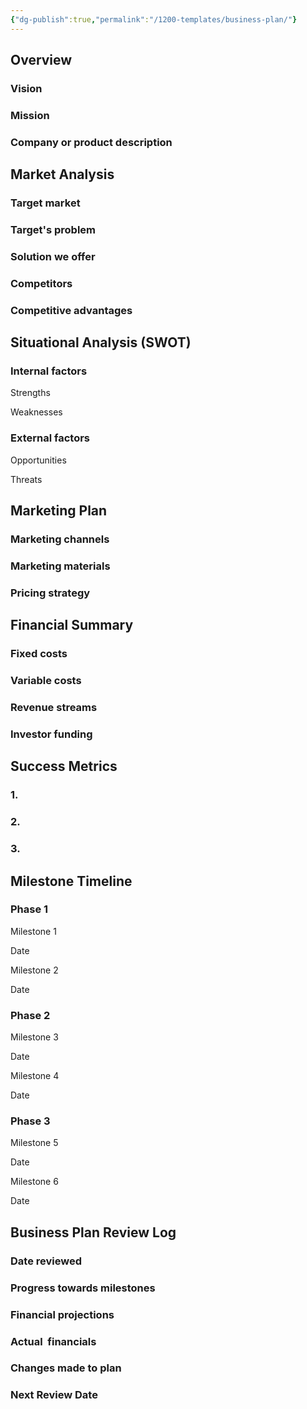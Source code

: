 ```yaml
---
{"dg-publish":true,"permalink":"/1200-templates/business-plan/"}
---
```

  

## Overview

### Vision

  

### Mission

  

### Company or product description

  

  

## Market Analysis

### Target market

  

### Target's problem

  

### Solution we offer

  

### Competitors

  

### Competitive advantages

  

  

## Situational Analysis (SWOT)

### Internal factors

Strengths

Weaknesses

  

  

### External factors

Opportunities

Threats

  

  

  

## Marketing Plan

### Marketing channels

  

### Marketing materials

  

### Pricing strategy

  

  

## Financial Summary

### Fixed costs

  

### Variable costs

  

### Revenue streams

  

### Investor funding

  

  

## Success Metrics

### 1.

  

### 2.

  

### 3.

  

  

## Milestone Timeline

### Phase 1

Milestone 1

Date

  

Milestone 2

Date

  

### Phase 2

Milestone 3

Date

  

Milestone 4

Date

  

### Phase 3

Milestone 5

Date

  

Milestone 6

Date

  

  

## Business Plan Review Log

### Date reviewed

  

### Progress towards milestones

  

### Financial projections

  

### Actual  financials

  

### Changes made to plan

  

### Next Review Date
